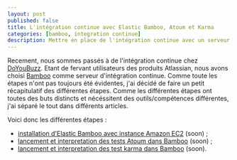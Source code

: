 ```yaml
---
layout: post
published: false
title: L'intégration continue avec Elastic Bamboo, Atoum et Karma
categories: [bamboo, integration continue]
description: Mettre en place de l'intégration continue avec un serveur Elastic Bamboo et des tests Atoum et Karma
---
```


Recement, nous sommes passés à de l'intégration continue chez [DoYouBuzz](http://www.doyoubuzz.com). Etant de fervant utilisateurs des produits Atlassian, nous avons choisi [Bamboo](https://www.atlassian.com/software/bamboo) comme serveur d'intégration continue. Comme toute les étapes n'ont pas toujours été évidentes, j'ai décidé de faire un petit récapitulatif des différentes étapes. Comme les différentes étapes ont toutes des buts distincts et nécéssitent des outils/compétences différentes, j'ai séparé le tout dans différents articles. 

Voici donc les différentes étapes : 

- [installation d'Elastic Bamboo avec instance Amazon EC2](/p/elastic-bamboo-et-amazon-aws) (soon) ;
- [lancement et interpretation des tests Atoum dans Bamboo](/p/lancer-des-tests-atoum-dans-bamboo) (soon) ;
- [lancement et interpretation des test karma dans Bamboo](/p/tests-karma-dans-bamboo) (soon).
